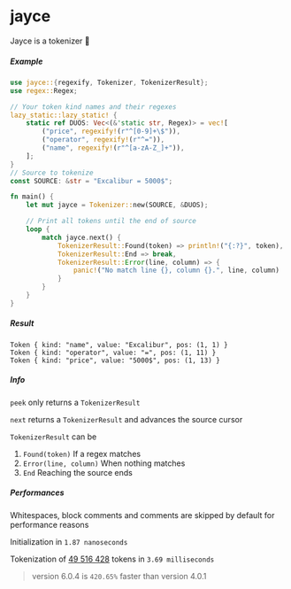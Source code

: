 # jayce

Jayce is a tokenizer 🌌

##### Example

```rust
use jayce::{regexify, Tokenizer, TokenizerResult};
use regex::Regex;

// Your token kind names and their regexes
lazy_static::lazy_static! {
    static ref DUOS: Vec<(&'static str, Regex)> = vec![
        ("price", regexify!(r"^[0-9]+\$")),
        ("operator", regexify!(r"^=")),
        ("name", regexify!(r"^[a-zA-Z_]+")),
    ];
}
// Source to tokenize
const SOURCE: &str = "Excalibur = 5000$";

fn main() {
    let mut jayce = Tokenizer::new(SOURCE, &DUOS);

    // Print all tokens until the end of source
    loop {
        match jayce.next() {
            TokenizerResult::Found(token) => println!("{:?}", token),
            TokenizerResult::End => break,
            TokenizerResult::Error(line, column) => {
                panic!("No match line {}, column {}.", line, column)
            }
        }
    }
}
```

##### Result

```rust,ignore
Token { kind: "name", value: "Excalibur", pos: (1, 1) }
Token { kind: "operator", value: "=", pos: (1, 11) }
Token { kind: "price", value: "5000$", pos: (1, 13) }
```

##### Info

`peek` only returns a `TokenizerResult`

`next` returns a `TokenizerResult` and advances the source cursor

`TokenizerResult` can be

1. `Found(token)` If a regex matches
2. `Error(line, column)` When nothing matches
3. `End` Reaching the source ends

##### Performances

Whitespaces, block comments and comments are skipped by default for performance reasons

Initialization in `1.87 nanoseconds`

Tokenization of [49 516 428](https://github.com/AuracleTech/yuumi) tokens in `3.69 milliseconds`

> version 6.0.4 is `420.65%` faster than version 4.0.1
